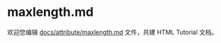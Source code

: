 maxlength.md
===

欢迎您编辑 <a target="__blank" href="https://github.com/jaywcjlove/html-tutorial/blob/main/docs/attribute/maxlength.md">docs/attribute/maxlength.md</a> 文件，共建 HTML Tutorial 文档。